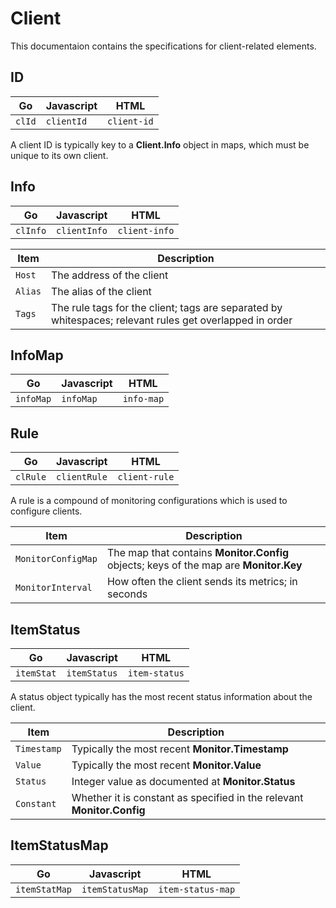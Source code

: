 # Client

This documentaion contains the specifications for client-related elements.

## ID

|Go|Javascript|HTML|
|-|-|-|
|`clId`|`clientId`|`client-id`|

A client ID is typically key to a **Client.Info** object in maps, which must be unique to its own client.


## Info

|Go|Javascript|HTML|
|-|-|-|
|`clInfo`|`clientInfo`|`client-info`|

|Item|Description|
|-|-|
|`Host`|The address of the client|
|`Alias`|The alias of the client|
|`Tags`|The rule tags for the client; tags are separated by whitespaces; relevant rules get overlapped in order|


## InfoMap

|Go|Javascript|HTML|
|-|-|-|
|`infoMap`|`infoMap`|`info-map`|


## Rule

|Go|Javascript|HTML|
|-|-|-|
|`clRule`|`clientRule`|`client-rule`|

A rule is a compound of monitoring configurations which is used to configure clients.

|Item|Description|
|-|-|
|`MonitorConfigMap`|The map that contains **Monitor.Config** objects; keys of the map are **Monitor.Key**|
|`MonitorInterval`|How often the client sends its metrics; in seconds|


## ItemStatus

|Go|Javascript|HTML|
|-|-|-|
|`itemStat`|`itemStatus`|`item-status`|

A status object typically has the most recent status information about the client.

|Item|Description|
|-|-|
|`Timestamp`|Typically the most recent **Monitor.Timestamp**|
|`Value`|Typically the most recent **Monitor.Value**|
|`Status`|Integer value as documented at **Monitor.Status**|
|`Constant`|Whether it is constant as specified in the relevant **Monitor.Config**|


## ItemStatusMap

|Go|Javascript|HTML|
|-|-|-|
|`itemStatMap`|`itemStatusMap`|`item-status-map`|